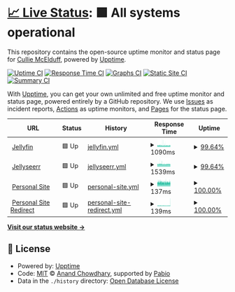 # [📈 Live Status](https://www.culliem.com): <!--live status--> **🟩 All systems operational**

This repository contains the open-source uptime monitor and status page for [Cullie McElduff](CullieM.com), powered by [Upptime](https://github.com/upptime/upptime).

[![Uptime CI](https://github.com/CullieM/status/workflows/Uptime%20CI/badge.svg)](https://github.com/CullieM/status/actions?query=workflow%3A%22Uptime+CI%22)
[![Response Time CI](https://github.com/CullieM/status/workflows/Response%20Time%20CI/badge.svg)](https://github.com/CullieM/status/actions?query=workflow%3A%22Response+Time+CI%22)
[![Graphs CI](https://github.com/CullieM/status/workflows/Graphs%20CI/badge.svg)](https://github.com/CullieM/status/actions?query=workflow%3A%22Graphs+CI%22)
[![Static Site CI](https://github.com/CullieM/status/workflows/Static%20Site%20CI/badge.svg)](https://github.com/CullieM/status/actions?query=workflow%3A%22Static+Site+CI%22)
[![Summary CI](https://github.com/CullieM/status/workflows/Summary%20CI/badge.svg)](https://github.com/CullieM/status/actions?query=workflow%3A%22Summary+CI%22)

With [Upptime](https://upptime.js.org), you can get your own unlimited and free uptime monitor and status page, powered entirely by a GitHub repository. We use [Issues](https://github.com/CullieM/status/issues) as incident reports, [Actions](https://github.com/CullieM/status/actions) as uptime monitors, and [Pages](https://www.culliem.com) for the status page.

<!--start: status pages-->
<!-- This summary is generated by Upptime (https://github.com/upptime/upptime) -->
<!-- Do not edit this manually, your changes will be overwritten -->
<!-- prettier-ignore -->
| URL | Status | History | Response Time | Uptime |
| --- | ------ | ------- | ------------- | ------ |
| <img alt="" src="https://icons.duckduckgo.com/ip3/watch.cullie.dev.ico" height="13"> [Jellyfin](https://watch.cullie.dev) | 🟩 Up | [jellyfin.yml](https://github.com/CullieM/status/commits/HEAD/history/jellyfin.yml) | <details><summary><img alt="Response time graph" src="./graphs/jellyfin/response-time-week.png" height="20"> 1090ms</summary><br><a href="https://culliem.com/history/jellyfin"><img alt="Response time 1027" src="https://img.shields.io/endpoint?url=https%3A%2F%2Fraw.githubusercontent.com%2FCullieM%2Fstatus%2FHEAD%2Fapi%2Fjellyfin%2Fresponse-time.json"></a><br><a href="https://culliem.com/history/jellyfin"><img alt="24-hour response time 1080" src="https://img.shields.io/endpoint?url=https%3A%2F%2Fraw.githubusercontent.com%2FCullieM%2Fstatus%2FHEAD%2Fapi%2Fjellyfin%2Fresponse-time-day.json"></a><br><a href="https://culliem.com/history/jellyfin"><img alt="7-day response time 1090" src="https://img.shields.io/endpoint?url=https%3A%2F%2Fraw.githubusercontent.com%2FCullieM%2Fstatus%2FHEAD%2Fapi%2Fjellyfin%2Fresponse-time-week.json"></a><br><a href="https://culliem.com/history/jellyfin"><img alt="30-day response time 1057" src="https://img.shields.io/endpoint?url=https%3A%2F%2Fraw.githubusercontent.com%2FCullieM%2Fstatus%2FHEAD%2Fapi%2Fjellyfin%2Fresponse-time-month.json"></a><br><a href="https://culliem.com/history/jellyfin"><img alt="1-year response time 1027" src="https://img.shields.io/endpoint?url=https%3A%2F%2Fraw.githubusercontent.com%2FCullieM%2Fstatus%2FHEAD%2Fapi%2Fjellyfin%2Fresponse-time-year.json"></a></details> | <details><summary><a href="https://culliem.com/history/jellyfin">99.64%</a></summary><a href="https://culliem.com/history/jellyfin"><img alt="All-time uptime 97.05%" src="https://img.shields.io/endpoint?url=https%3A%2F%2Fraw.githubusercontent.com%2FCullieM%2Fstatus%2FHEAD%2Fapi%2Fjellyfin%2Fuptime.json"></a><br><a href="https://culliem.com/history/jellyfin"><img alt="24-hour uptime 100.00%" src="https://img.shields.io/endpoint?url=https%3A%2F%2Fraw.githubusercontent.com%2FCullieM%2Fstatus%2FHEAD%2Fapi%2Fjellyfin%2Fuptime-day.json"></a><br><a href="https://culliem.com/history/jellyfin"><img alt="7-day uptime 99.64%" src="https://img.shields.io/endpoint?url=https%3A%2F%2Fraw.githubusercontent.com%2FCullieM%2Fstatus%2FHEAD%2Fapi%2Fjellyfin%2Fuptime-week.json"></a><br><a href="https://culliem.com/history/jellyfin"><img alt="30-day uptime 99.92%" src="https://img.shields.io/endpoint?url=https%3A%2F%2Fraw.githubusercontent.com%2FCullieM%2Fstatus%2FHEAD%2Fapi%2Fjellyfin%2Fuptime-month.json"></a><br><a href="https://culliem.com/history/jellyfin"><img alt="1-year uptime 97.05%" src="https://img.shields.io/endpoint?url=https%3A%2F%2Fraw.githubusercontent.com%2FCullieM%2Fstatus%2FHEAD%2Fapi%2Fjellyfin%2Fuptime-year.json"></a></details>
| <img alt="" src="https://icons.duckduckgo.com/ip3/request.cullie.dev.ico" height="13"> [Jellyseerr](https://request.cullie.dev) | 🟩 Up | [jellyseerr.yml](https://github.com/CullieM/status/commits/HEAD/history/jellyseerr.yml) | <details><summary><img alt="Response time graph" src="./graphs/jellyseerr/response-time-week.png" height="20"> 1539ms</summary><br><a href="https://culliem.com/history/jellyseerr"><img alt="Response time 1493" src="https://img.shields.io/endpoint?url=https%3A%2F%2Fraw.githubusercontent.com%2FCullieM%2Fstatus%2FHEAD%2Fapi%2Fjellyseerr%2Fresponse-time.json"></a><br><a href="https://culliem.com/history/jellyseerr"><img alt="24-hour response time 1530" src="https://img.shields.io/endpoint?url=https%3A%2F%2Fraw.githubusercontent.com%2FCullieM%2Fstatus%2FHEAD%2Fapi%2Fjellyseerr%2Fresponse-time-day.json"></a><br><a href="https://culliem.com/history/jellyseerr"><img alt="7-day response time 1539" src="https://img.shields.io/endpoint?url=https%3A%2F%2Fraw.githubusercontent.com%2FCullieM%2Fstatus%2FHEAD%2Fapi%2Fjellyseerr%2Fresponse-time-week.json"></a><br><a href="https://culliem.com/history/jellyseerr"><img alt="30-day response time 1514" src="https://img.shields.io/endpoint?url=https%3A%2F%2Fraw.githubusercontent.com%2FCullieM%2Fstatus%2FHEAD%2Fapi%2Fjellyseerr%2Fresponse-time-month.json"></a><br><a href="https://culliem.com/history/jellyseerr"><img alt="1-year response time 1493" src="https://img.shields.io/endpoint?url=https%3A%2F%2Fraw.githubusercontent.com%2FCullieM%2Fstatus%2FHEAD%2Fapi%2Fjellyseerr%2Fresponse-time-year.json"></a></details> | <details><summary><a href="https://culliem.com/history/jellyseerr">99.64%</a></summary><a href="https://culliem.com/history/jellyseerr"><img alt="All-time uptime 97.10%" src="https://img.shields.io/endpoint?url=https%3A%2F%2Fraw.githubusercontent.com%2FCullieM%2Fstatus%2FHEAD%2Fapi%2Fjellyseerr%2Fuptime.json"></a><br><a href="https://culliem.com/history/jellyseerr"><img alt="24-hour uptime 100.00%" src="https://img.shields.io/endpoint?url=https%3A%2F%2Fraw.githubusercontent.com%2FCullieM%2Fstatus%2FHEAD%2Fapi%2Fjellyseerr%2Fuptime-day.json"></a><br><a href="https://culliem.com/history/jellyseerr"><img alt="7-day uptime 99.64%" src="https://img.shields.io/endpoint?url=https%3A%2F%2Fraw.githubusercontent.com%2FCullieM%2Fstatus%2FHEAD%2Fapi%2Fjellyseerr%2Fuptime-week.json"></a><br><a href="https://culliem.com/history/jellyseerr"><img alt="30-day uptime 99.92%" src="https://img.shields.io/endpoint?url=https%3A%2F%2Fraw.githubusercontent.com%2FCullieM%2Fstatus%2FHEAD%2Fapi%2Fjellyseerr%2Fuptime-month.json"></a><br><a href="https://culliem.com/history/jellyseerr"><img alt="1-year uptime 97.10%" src="https://img.shields.io/endpoint?url=https%3A%2F%2Fraw.githubusercontent.com%2FCullieM%2Fstatus%2FHEAD%2Fapi%2Fjellyseerr%2Fuptime-year.json"></a></details>
| <img alt="" src="https://icons.duckduckgo.com/ip3/culliem.com.ico" height="13"> [Personal Site](https://culliem.com) | 🟩 Up | [personal-site.yml](https://github.com/CullieM/status/commits/HEAD/history/personal-site.yml) | <details><summary><img alt="Response time graph" src="./graphs/personal-site/response-time-week.png" height="20"> 137ms</summary><br><a href="https://culliem.com/history/personal-site"><img alt="Response time 145" src="https://img.shields.io/endpoint?url=https%3A%2F%2Fraw.githubusercontent.com%2FCullieM%2Fstatus%2FHEAD%2Fapi%2Fpersonal-site%2Fresponse-time.json"></a><br><a href="https://culliem.com/history/personal-site"><img alt="24-hour response time 139" src="https://img.shields.io/endpoint?url=https%3A%2F%2Fraw.githubusercontent.com%2FCullieM%2Fstatus%2FHEAD%2Fapi%2Fpersonal-site%2Fresponse-time-day.json"></a><br><a href="https://culliem.com/history/personal-site"><img alt="7-day response time 137" src="https://img.shields.io/endpoint?url=https%3A%2F%2Fraw.githubusercontent.com%2FCullieM%2Fstatus%2FHEAD%2Fapi%2Fpersonal-site%2Fresponse-time-week.json"></a><br><a href="https://culliem.com/history/personal-site"><img alt="30-day response time 140" src="https://img.shields.io/endpoint?url=https%3A%2F%2Fraw.githubusercontent.com%2FCullieM%2Fstatus%2FHEAD%2Fapi%2Fpersonal-site%2Fresponse-time-month.json"></a><br><a href="https://culliem.com/history/personal-site"><img alt="1-year response time 145" src="https://img.shields.io/endpoint?url=https%3A%2F%2Fraw.githubusercontent.com%2FCullieM%2Fstatus%2FHEAD%2Fapi%2Fpersonal-site%2Fresponse-time-year.json"></a></details> | <details><summary><a href="https://culliem.com/history/personal-site">100.00%</a></summary><a href="https://culliem.com/history/personal-site"><img alt="All-time uptime 75.20%" src="https://img.shields.io/endpoint?url=https%3A%2F%2Fraw.githubusercontent.com%2FCullieM%2Fstatus%2FHEAD%2Fapi%2Fpersonal-site%2Fuptime.json"></a><br><a href="https://culliem.com/history/personal-site"><img alt="24-hour uptime 100.00%" src="https://img.shields.io/endpoint?url=https%3A%2F%2Fraw.githubusercontent.com%2FCullieM%2Fstatus%2FHEAD%2Fapi%2Fpersonal-site%2Fuptime-day.json"></a><br><a href="https://culliem.com/history/personal-site"><img alt="7-day uptime 100.00%" src="https://img.shields.io/endpoint?url=https%3A%2F%2Fraw.githubusercontent.com%2FCullieM%2Fstatus%2FHEAD%2Fapi%2Fpersonal-site%2Fuptime-week.json"></a><br><a href="https://culliem.com/history/personal-site"><img alt="30-day uptime 100.00%" src="https://img.shields.io/endpoint?url=https%3A%2F%2Fraw.githubusercontent.com%2FCullieM%2Fstatus%2FHEAD%2Fapi%2Fpersonal-site%2Fuptime-month.json"></a><br><a href="https://culliem.com/history/personal-site"><img alt="1-year uptime 75.20%" src="https://img.shields.io/endpoint?url=https%3A%2F%2Fraw.githubusercontent.com%2FCullieM%2Fstatus%2FHEAD%2Fapi%2Fpersonal-site%2Fuptime-year.json"></a></details>
| <img alt="" src="https://icons.duckduckgo.com/ip3/cullie.dev.ico" height="13"> [Personal Site Redirect](https://cullie.dev) | 🟩 Up | [personal-site-redirect.yml](https://github.com/CullieM/status/commits/HEAD/history/personal-site-redirect.yml) | <details><summary><img alt="Response time graph" src="./graphs/personal-site-redirect/response-time-week.png" height="20"> 139ms</summary><br><a href="https://culliem.com/history/personal-site-redirect"><img alt="Response time 130" src="https://img.shields.io/endpoint?url=https%3A%2F%2Fraw.githubusercontent.com%2FCullieM%2Fstatus%2FHEAD%2Fapi%2Fpersonal-site-redirect%2Fresponse-time.json"></a><br><a href="https://culliem.com/history/personal-site-redirect"><img alt="24-hour response time 172" src="https://img.shields.io/endpoint?url=https%3A%2F%2Fraw.githubusercontent.com%2FCullieM%2Fstatus%2FHEAD%2Fapi%2Fpersonal-site-redirect%2Fresponse-time-day.json"></a><br><a href="https://culliem.com/history/personal-site-redirect"><img alt="7-day response time 139" src="https://img.shields.io/endpoint?url=https%3A%2F%2Fraw.githubusercontent.com%2FCullieM%2Fstatus%2FHEAD%2Fapi%2Fpersonal-site-redirect%2Fresponse-time-week.json"></a><br><a href="https://culliem.com/history/personal-site-redirect"><img alt="30-day response time 132" src="https://img.shields.io/endpoint?url=https%3A%2F%2Fraw.githubusercontent.com%2FCullieM%2Fstatus%2FHEAD%2Fapi%2Fpersonal-site-redirect%2Fresponse-time-month.json"></a><br><a href="https://culliem.com/history/personal-site-redirect"><img alt="1-year response time 130" src="https://img.shields.io/endpoint?url=https%3A%2F%2Fraw.githubusercontent.com%2FCullieM%2Fstatus%2FHEAD%2Fapi%2Fpersonal-site-redirect%2Fresponse-time-year.json"></a></details> | <details><summary><a href="https://culliem.com/history/personal-site-redirect">100.00%</a></summary><a href="https://culliem.com/history/personal-site-redirect"><img alt="All-time uptime 75.20%" src="https://img.shields.io/endpoint?url=https%3A%2F%2Fraw.githubusercontent.com%2FCullieM%2Fstatus%2FHEAD%2Fapi%2Fpersonal-site-redirect%2Fuptime.json"></a><br><a href="https://culliem.com/history/personal-site-redirect"><img alt="24-hour uptime 100.00%" src="https://img.shields.io/endpoint?url=https%3A%2F%2Fraw.githubusercontent.com%2FCullieM%2Fstatus%2FHEAD%2Fapi%2Fpersonal-site-redirect%2Fuptime-day.json"></a><br><a href="https://culliem.com/history/personal-site-redirect"><img alt="7-day uptime 100.00%" src="https://img.shields.io/endpoint?url=https%3A%2F%2Fraw.githubusercontent.com%2FCullieM%2Fstatus%2FHEAD%2Fapi%2Fpersonal-site-redirect%2Fuptime-week.json"></a><br><a href="https://culliem.com/history/personal-site-redirect"><img alt="30-day uptime 100.00%" src="https://img.shields.io/endpoint?url=https%3A%2F%2Fraw.githubusercontent.com%2FCullieM%2Fstatus%2FHEAD%2Fapi%2Fpersonal-site-redirect%2Fuptime-month.json"></a><br><a href="https://culliem.com/history/personal-site-redirect"><img alt="1-year uptime 75.20%" src="https://img.shields.io/endpoint?url=https%3A%2F%2Fraw.githubusercontent.com%2FCullieM%2Fstatus%2FHEAD%2Fapi%2Fpersonal-site-redirect%2Fuptime-year.json"></a></details>

<!--end: status pages-->

[**Visit our status website →**](https://www.culliem.com)

## 📄 License

- Powered by: [Upptime](https://github.com/upptime/upptime)
- Code: [MIT](./LICENSE) © [Anand Chowdhary](https://anandchowdhary.com), supported by [Pabio](https://pabio.com)
- Data in the `./history` directory: [Open Database License](https://opendatacommons.org/licenses/odbl/1-0/)
